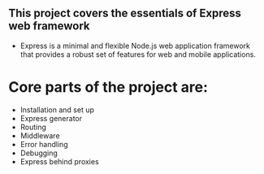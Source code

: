 ## This project covers the essentials of Express web framework
- Express is a minimal and flexible Node.js web application framework that provides a robust set of features for web and mobile applications.

# Core parts of the project are:
- Installation and set up
- Express generator
- Routing
- Middleware
- Error handling
- Debugging
- Express behind proxies

